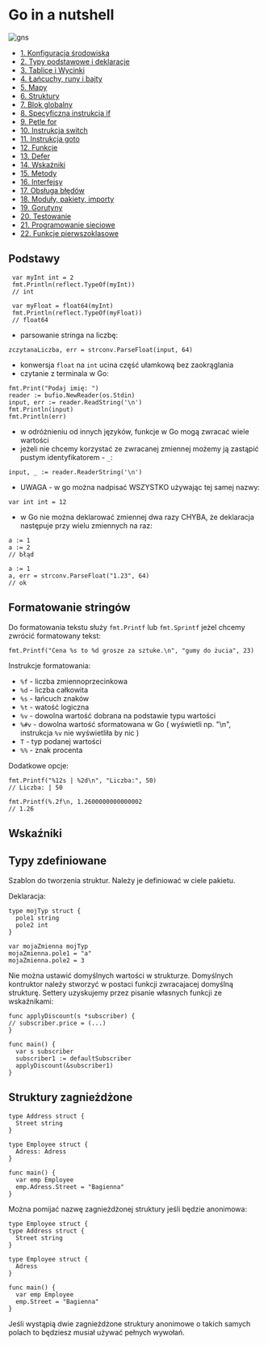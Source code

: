 # Go in a nutshell

![gns](https://user-images.githubusercontent.com/51796385/200906219-d6aa73b9-1749-4b56-a624-6c9e1bde918e.jpg)

- [1. Konfiguracja środowiska](https://github.com/fashionparty/GoInANutshell/blob/main/1.md)
- [2. Typy podstawowe i deklaracje](https://github.com/fashionparty/GoInANutshell/blob/main/2.md)
- [3. Tablice i Wycinki](https://github.com/fashionparty/GoInANutshell/blob/main/3.md)
- [4. Łańcuchy, runy i bajty](https://github.com/fashionparty/GoInANutshell/blob/main/4.md)
- [5. Mapy](https://github.com/fashionparty/GoInANutshell/blob/main/5.md)
- [6. Struktury](https://github.com/fashionparty/GoInANutshell/blob/main/6.md)
- [7. Blok globalny](https://github.com/fashionparty/GoInANutshell/blob/main/7.md)
- [8. Specyficzna instrukcja if](https://github.com/fashionparty/GoInANutshell/blob/main/8.md)
- [9. Pętle for](https://github.com/fashionparty/GoInANutshell/blob/main/9.md)
- [10. Instrukcja switch](https://github.com/fashionparty/GoInANutshell/blob/main/10.md)
- [11. Instrukcja goto](https://github.com/fashionparty/GoInANutshell/blob/main/11.md)
- [12. Funkcje](https://github.com/fashionparty/GoInANutshell/blob/main/12.md)
- [13. Defer](https://github.com/fashionparty/GoInANutshell/blob/main/13.md)
- [14. Wskaźniki](https://github.com/fashionparty/GoInANutshell/blob/main/14.md)
- [15. Metody](https://github.com/fashionparty/GoInANutshell/blob/main/15.md)
- [16. Interfejsy](https://github.com/fashionparty/GoInANutshell/blob/main/16.md)
- [17. Obsługa błędów](https://github.com/fashionparty/GoInANutshell/blob/main/17.md)
- [18. Moduły, pakiety, importy](https://github.com/fashionparty/GoInANutshell/blob/main/18.md)
- [19. Gorutyny](https://github.com/fashionparty/GoInANutshell/blob/main/19.md)
- [20. Testowanie](https://github.com/fashionparty/GoInANutshell/blob/main/20.md)
- [21. Programowanie sieciowe](https://github.com/fashionparty/GoInANutshell/blob/main/21.md)
- [22. Funkcje pierwszoklasowe](https://github.com/fashionparty/GoInANutshell/blob/main/22.md) 


## Podstawy

```
 var myInt int = 2
 fmt.Println(reflect.TypeOf(myInt))
 // int

 var myFloat = float64(myInt)
 fmt.Println(reflect.TypeOf(myFloat))
 // float64
  ```
 - parsowanie stringa na liczbę: 
 ```
 zczytanaLiczba, err = strconv.ParseFloat(input, 64)
 ```
 - konwersja `float` na `int` ucina część ułamkową bez zaokrąglania
 - czytanie z terminala w Go:
 ```
fmt.Print("Podaj imię: ")
reader := bufio.NewReader(os.Stdin)
input, err := reader.ReadString('\n')
fmt.Println(input)
fmt.Println(err)
```
- w odróżnieniu od innych języków, funkcje w Go mogą zwracać wiele wartości
- jeżeli nie chcemy korzystać ze zwracanej zmiennej możemy ją zastąpić pustym identyfikatorem - `_`:
```
input, _ := reader.ReaderString('\n')
```
- UWAGA - w go można nadpisać WSZYSTKO używając tej samej nazwy:
```
var int int = 12
```
- w Go nie można deklarować zmiennej dwa razy CHYBA, że deklaracja następuje przy wielu zmiennych na raz:
```
a := 1
a := 2
// błąd

a := 1
a, err = strconv.ParseFloat("1.23", 64)
// ok
```

## Formatowanie stringów

Do formatowania tekstu służy `fmt.Printf` lub `fmt.Sprintf` jeżel chcemy zwrócić formatowany tekst:
```
fmt.Printf("Cena %s to %d grosze za sztuke.\n", "gumy do żucia", 23)
```
Instrukcje formatowania:
- `%f` - liczba zmiennoprzecinkowa
- `%d` - liczba całkowita
- `%s` - łańcuch znaków
- `%t` - watość logiczna
- `%v` - dowolna wartość dobrana na podstawie typu wartości
- `%#v` - dowolna wartość sformatowana w Go ( wyświetli np. "\n", instrukcja `%v` nie wyświetliła by nic )
- `T` - typ podanej wartości
- `%%` - znak procenta

Dodatkowe opcje:
```
fmt.Printf("%12s | %2d\n", "Liczba:", 50)
// Liczba: | 50

fmt.Printf(%.2f\n, 1.2600000000000002
// 1.26
```

## Wskaźniki


## Typy zdefiniowane

Szablon do tworzenia struktur. Należy je definiować w ciele pakietu.

Deklaracja:
```
type mojTyp struct {
  pole1 string
  pole2 int
}

var mojaZmienna mojTyp
mojaZmienna.pole1 = "a"
mojaZmienna.pole2 = 3
```

Nie można ustawić domyślnych wartości w strukturze. Domyślnych kontruktor należy stworzyć w postaci funkcji zwracajacej domyślną strukturę.
Settery uzyskujemy przez pisanie własnych funkcji ze wskaźnikami:
```
func applyDiscount(s *subscriber) {
// subscriber.price = (...)
}

func main() {
  var s subscriber
  subscriber1 := defaultSubscriber
  applyDiscount(&subscriber1)
}
```

## Struktury zagnieżdżone

```
type Address struct {
  Street string
}

type Employee struct {
  Adress: Adress
}

func main() {
  var emp Employee
  emp.Adress.Street = "Bagienna"
}
```

Można pomijać nazwę zagnieżdżonej struktury jeśli będzie anonimowa:
```
type Employee struct {
type Address struct {
  Street string
}

type Employee struct {
  Adress
}

func main() {
  var emp Employee
  emp.Street = "Bagienna"
}
```

Jeśli wystąpią dwie zagnieżdżone struktury anonimowe o takich samych polach to będziesz musiał używać pełnych wywołań.

